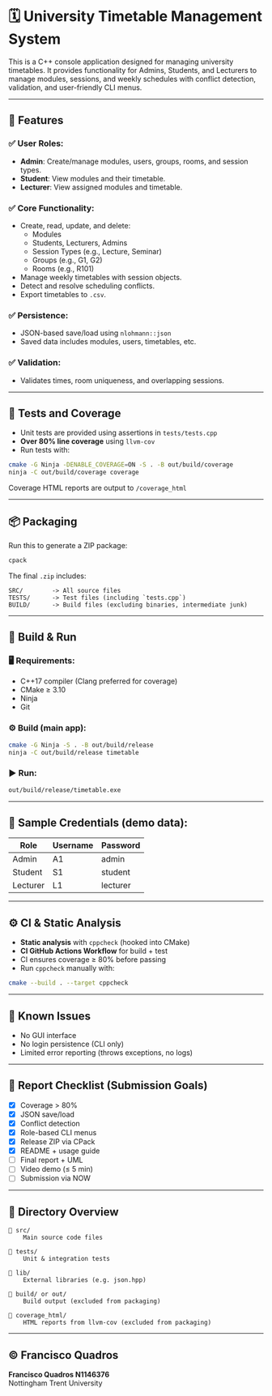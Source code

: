 # 🗓️ University Timetable Management System

This is a C++ console application designed for managing university timetables. It provides functionality for Admins, Students, and Lecturers to manage modules, sessions, and weekly schedules with conflict detection, validation, and user-friendly CLI menus.

---

## 🔧 Features

### ✅ User Roles:
- **Admin**: Create/manage modules, users, groups, rooms, and session types.
- **Student**: View modules and their timetable.
- **Lecturer**: View assigned modules and timetable.

### ✅ Core Functionality:
- Create, read, update, and delete:
  - Modules
  - Students, Lecturers, Admins
  - Session Types (e.g., Lecture, Seminar)
  - Groups (e.g., G1, G2)
  - Rooms (e.g., R101)
- Manage weekly timetables with session objects.
- Detect and resolve scheduling conflicts.
- Export timetables to `.csv`.

### ✅ Persistence:
- JSON-based save/load using `nlohmann::json`
- Saved data includes modules, users, timetables, etc.

### ✅ Validation:
- Validates times, room uniqueness, and overlapping sessions.

---

## 🧪 Tests and Coverage

- Unit tests are provided using assertions in `tests/tests.cpp`
- **Over 80% line coverage** using `llvm-cov`
- Run tests with:

```bash
cmake -G Ninja -DENABLE_COVERAGE=ON -S . -B out/build/coverage
ninja -C out/build/coverage coverage
```

Coverage HTML reports are output to `/coverage_html`

---

## 📦 Packaging

Run this to generate a ZIP package:

```bash
cpack
```

The final `.zip` includes:

```
SRC/        -> All source files
TESTS/      -> Test files (including `tests.cpp`)
BUILD/      -> Build files (excluding binaries, intermediate junk)
```

---

## 🚀 Build & Run

### 🖥️ Requirements:
- C++17 compiler (Clang preferred for coverage)
- CMake ≥ 3.10
- Ninja
- Git

### ⚙️ Build (main app):
```bash
cmake -G Ninja -S . -B out/build/release
ninja -C out/build/release timetable
```

### ▶️ Run:
```bash
out/build/release/timetable.exe
```

---

## 🔐 Sample Credentials (demo data):

| Role   | Username | Password |
|--------|----------|----------|
| Admin  | A1       | admin    |
| Student| S1       | student  |
| Lecturer| L1      | lecturer |

---

## ⚙️ CI & Static Analysis

- **Static analysis** with `cppcheck` (hooked into CMake)
- **CI GitHub Actions Workflow** for build + test
- CI ensures coverage ≥ 80% before passing
- Run `cppcheck` manually with:
```bash
cmake --build . --target cppcheck
```

---

## 📝 Known Issues

- No GUI interface
- No login persistence (CLI only)
- Limited error reporting (throws exceptions, no logs)

---

## 📎 Report Checklist (Submission Goals)

- [x] Coverage > 80%
- [x] JSON save/load
- [x] Conflict detection
- [x] Role-based CLI menus
- [x] Release ZIP via CPack
- [x] README + usage guide
- [ ] Final report + UML
- [ ] Video demo (≤ 5 min)
- [ ] Submission via NOW

---

## 📁 Directory Overview

```
📁 src/
    Main source code files

📁 tests/
    Unit & integration tests

📁 lib/
    External libraries (e.g. json.hpp)

📁 build/ or out/
    Build output (excluded from packaging)

📁 coverage_html/
    HTML reports from llvm-cov (excluded from packaging)
```

---

## © Francisco Quadros

**Francisco Quadros N1146376**  
Nottingham Trent University
